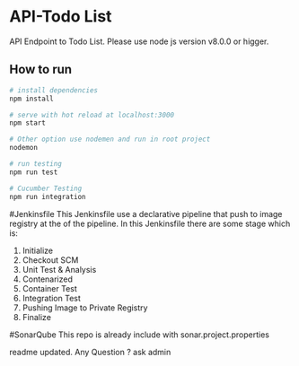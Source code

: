 # API-Todo List
API Endpoint to Todo List. Please use node js version v8.0.0 or higger.

## How to run
``` bash
# install dependencies
npm install

# serve with hot reload at localhost:3000
npm start

# Other option use nodemen and run in root project
nodemon

# run testing
npm run test

# Cucumber Testing
npm run integration

```

#Jenkinsfile
This Jenkinsfile use a declarative pipeline that push to image registry at the of the pipeline.
In this Jenkinsfile there are some stage which is:
1. Initialize
2. Checkout SCM
3. Unit Test & Analysis
4. Contenarized
5. Container Test
6. Integration Test
7. Pushing Image to Private Registry
8. Finalize

#SonarQube
This repo is already include with sonar.project.properties

readme updated.
Any Question ? ask admin